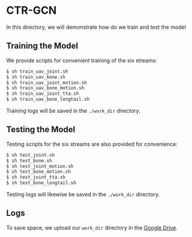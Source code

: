 # CTR-GCN

In this directory, we will demonstrate how do we train and test the model

## Training the Model

We provide scripts for convenient training of the six streams:

```bash
$ sh train_uav_joint.sh
$ sh train_uav_bone.sh
$ sh train_uav_joint_motion.sh
$ sh train_uav_bone_motion.sh
$ sh train_uav_joint_tta.sh
$ sh train_uav_bone_longtail.sh
```

Training logs will be saved in the `./work_dir` directory.

## Testing the Model

Testing scripts for the six streams are also provided for convenience:

```bash
$ sh test_joint.sh
$ sh test_bone.sh
$ sh test_joint_motion.sh
$ sh test_bone_motion.sh
$ sh test_joint_tta.sh
$ sh test_bone_longtail.sh
```

Testing logs will likewise be saved in the `./work_dir` directory.

## Logs

To save space, we upload our ``work_dir``  directory in the [Google Drive](https://drive.google.com/file/d/1kOp1rP-w5lSjIP0SGOr0kPcHLvQClG1s/view?usp=drive_link).
